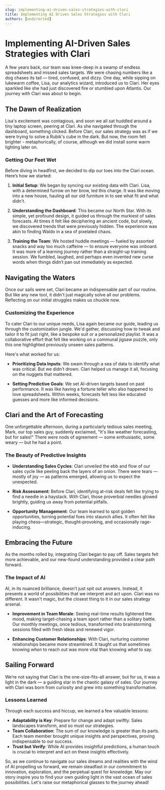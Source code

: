 ```yaml
---
slug: implementing-ai-driven-sales-strategies-with-clari
title: Implementing AI Driven Sales Strategies with Clari
authors: [undirected]
---
```



# Implementing AI-Driven Sales Strategies with Clari

A few years back, our team was knee-deep in a swamp of endless spreadsheets and missed sales targets. We were chasing numbers like a dog chases its tail — tired, confused, and dizzy. One day, while sipping on lukewarm coffee, Lisa, our analytics wizard, introduced us to Clari. Her eyes sparkled like she had just discovered fire or stumbled upon Atlantis. Our journey with Clari was about to begin.

## The Dawn of Realization

Lisa's excitement was contagious, and soon we all sat huddled around a tiny laptop screen, peering at Clari. As she navigated through the dashboard, something clicked. Before Clari, our sales strategy was as if we were trying to solve a Rubik's cube in the dark. But now, the room felt brighter - metaphorically, of course, although we did install some warm lighting later on.

### Getting Our Feet Wet

Before diving in headfirst, we decided to dip our toes into the Clari ocean. Here’s how we started:

1. **Initial Setup**: We began by syncing our existing data with Clari. Lisa, with a determined furrow on her brow, led this charge. It was like moving into a new house, hauling all our old furniture in to see what fit and what didn't.

2. **Understanding the Dashboard**: This became our North Star. With its simple, yet profound design, it guided us through the murkiest of sales forecasts. At times it felt like deciphering an ancient code, but slowly, we discovered trends that were previously hidden. The experience was akin to finding Waldo in a sea of pixelated chaos.

3. **Training the Team**: We hosted huddle meetings — fueled by assorted snacks and way too much caffeine — to ensure everyone was onboard. It was more of a learning journey rather than a straight-up training session. We fumbled, laughed, and perhaps even invented new curse words when things didn’t pan out immediately as expected.

## Navigating the Waters

Once our sails were set, Clari became an indispensable part of our routine. But like any new tool, it didn't just magically solve all our problems. Reflecting on our initial struggles makes us chuckle now.

### Customizing the Experience

To cater Clari to our unique needs, Lisa again became our guide, leading us through the customization jungle. We'd gather, discussing how to tweak and tailor it to fit just right, like a bespoke suit or a personalized playlist. It was a collaborative effort that felt like working on a communal jigsaw puzzle, only this one highlighted previously unseen sales patterns.

Here's what worked for us:
- **Prioritizing Data Inputs**: We swam through a sea of data to identify what was critical. But we didn’t drown. Clari helped us manage it all, focusing on the nuggets that mattered.

- **Setting Predictive Goals**: We set AI-driven targets based on past performance. It was like having a fortune teller who also happened to love spreadsheets. Within weeks, forecasts felt less like educated guesses and more like informed decisions.

## Clari and the Art of Forecasting

One unforgettable afternoon, during a particularly tedious sales meeting, Mark, our top sales guy, suddenly exclaimed, "It's like weather forecasting, but for sales!" There were nods of agreement — some enthusiastic, some weary — but he had a point.

### The Beauty of Predictive Insights

- **Understanding Sales Cycles**: Clari unveiled the ebb and flow of our sales cycle like peeling back the layers of an onion. There were tears — mostly of joy — as patterns emerged, allowing us to expect the unexpected.

- **Risk Assessment**: Before Clari, identifying at-risk deals felt like trying to find a needle in a haystack. With Clari, those proverbial needles glowed brightly, guiding us away from potential pitfalls.

- **Opportunity Management**: Our team learned to spot golden opportunities, turning potential foes into staunch allies. It often felt like playing chess—strategic, thought-provoking, and occasionally rage-inducing.

## Embracing the Future

As the months rolled by, integrating Clari began to pay off. Sales targets felt more achievable, and our new-found understanding provided a clear path forward.

### The Impact of AI

AI, in its nuanced brilliance, doesn’t just spit out answers. Instead, it presents a world of possibilities that we interpret and act upon. Clari was no different. It wasn't magic, but the closest thing to it in our sales strategy arsenal.

- **Improvement in Team Morale**: Seeing real-time results lightened the mood, making target-chasing a team sport rather than a solitary battle. Our monthly meetings, once tedious, transformed into brainstorming sessions filled with fresh ideas and renewed vigor.

- **Enhancing Customer Relationships**: With Clari, nurturing customer relationships became more streamlined. It taught us that sometimes knowing *when* to reach out was more vital than knowing *what* to say.

## Sailing Forward

We’re not saying that Clari is the one-size-fits-all answer, but for us, it was a light in the dark — a guiding star in the chaotic galaxy of sales. Our journey with Clari was born from curiosity and grew into something transformative.

### Lessons Learned

Through each success and hiccup, we learned a few valuable lessons:
- **Adaptability is Key**: Prepare for change and adapt swiftly. Sales landscapes transform, and so must our strategies.
- **Team Collaboration**: The sum of our knowledge is greater than its parts. Each team member brought unique insights and perspectives, proving indispensable to our success.
- **Trust but Verify**: While AI provides insightful predictions, a human touch is crucial to interpret and act on these insights effectively.

So, as we continue to navigate our sales dreams and realities with the wind of AI propelling us forward, we remain steadfast in our commitment to innovation, exploration, and the perpetual quest for knowledge. May our story inspire you to find your own guiding light in the vast ocean of sales possibilities. Let's raise our metaphorical glasses to the journey ahead!